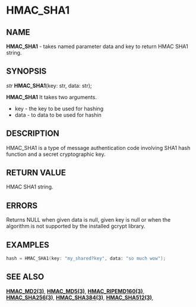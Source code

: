 # HMAC_SHA1

## NAME

**HMAC_SHA1** - takes named parameter data and key to return HMAC SHA1 string.
## SYNOPSIS

*str* **HMAC_SHA1**(key: str, data: str);

**HMAC_SHA1** It takes two arguments.

- key - the key to be used for hashing
- data - to data to be used for hashin

## DESCRIPTION

HMAC_SHA1 is a type of message authentication code involving SHA1 hash function and a secret cryptographic key.


## RETURN VALUE

HMAC SHA1 string.

## ERRORS

Returns NULL when given data is null, given key is null or when the algorithm is not supported by the installed gcrypt library.

## EXAMPLES

```cpp
hash = HMAC_SHA1(key: "my_shared?key", data: "so much wow");
```

## SEE ALSO

**[HMAC_MD2(3)](HMAC_MD2.md)**,
**[HMAC_MD5(3)](HMAC_MD5.md)**,
**[HMAC_RIPEMD160(3)](HMAC_RIPEMD160.md)**,
**[HMAC_SHA256(3)](HMAC_SHA256.md)**,
**[HMAC_SHA384(3)](HMAC_SHA384.md)**,
**[HMAC_SHA512(3)](HMAC_SHA512.md)**,
